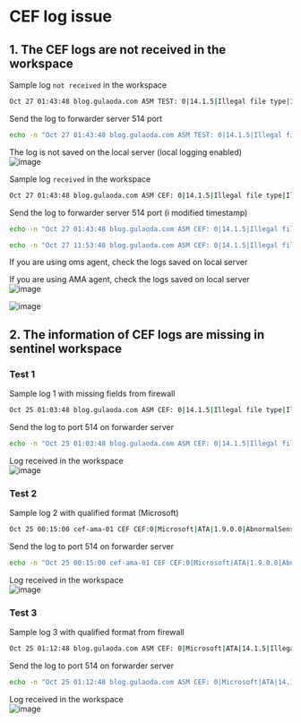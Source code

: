 # CEF log issue 

## 1. The CEF logs are not received in the workspace

Sample log `not received` in the workspace

```sh
Oct 27 01:43:48 blog.gulaoda.com ASM TEST: 0|14.1.5|Illegal file type|Illegal file type|6|dvchost=blog.gulaoda.com dvc=10.7.90.115 s1=/Common/adfs-prod-http cslLabel-policy_name cs2=/Common/adfs-prod-http cs2Label=http_class_name deviceCustomDate1=Mar 04 2023 12:41:56 deviceCustomDatelLabel-poicy apply date externalId=3485208313932711252 act=blocked cn1=0 chiLabel=response code Src=35.216.229.155 spt=50388 dst=172.16.90.19 pt=443 requestMethod=GET pp=H IPPS Css-W/A csSLabel=%_ forwarded for_header_ value rt=Oct 25 2023 09:23:48 deviceExternalId-0 cs4-Forceful Browsing Cs4Label-attack type cs6=CH Cs6Label=geo locatio n c6a1= c6alLabel-device address ¿6a2= c6a2Label=source address c6a3= c6a3Label=destination address c6a4= c6a4Labei=ip address intelligence msg=N/A suid=0 suser=N/A cn2=3 cn2Label=violation
```

Send the log to forwarder server 514 port
```sh
echo -n "Oct 27 01:43:48 blog.gulaoda.com ASM TEST: 0|14.1.5|Illegal file type|Illegal file type|6|dvchost=blog.gulaoda.com dvc=10.7.90.115 s1=/Common/adfs-prod-http cslLabel-policy_name cs2=/Common/adfs-prod-http cs2Label=http_class_name deviceCustomDate1=Mar 04 2023 12:41:56 deviceCustomDatelLabel-poicy apply date externalId=3485208313932711252 act=blocked cn1=0 chiLabel=response code Src=35.216.229.155 spt=50388 dst=172.16.90.19 pt=443 requestMethod=GET pp=H IPPS Css-W/A csSLabel=%_ forwarded for_header_ value rt=Oct 25 2023 09:23:48 deviceExternalId-0 cs4-Forceful Browsing Cs4Label-attack type cs6=CH Cs6Label=geo locatio n c6a1= c6alLabel-device address ¿6a2= c6a2Label=source address c6a3= c6a3Label=destination address c6a4= c6a4Labei=ip address intelligence msg=N/A suid=0 suser=N/A cn2=3 cn2Label=violation" | nc -u -w0 localhost 514
```

The log is not saved on the local server (local logging enabled) <br>
![image](https://github.com/guguji666666/GJS-Sentinel-Tips/assets/96930989/81b233e2-50ba-4efe-aa59-20a7bcca836d)


Sample log `received` in the workspace
```sh
Oct 27 01:43:48 blog.gulaoda.com ASM CEF: 0|14.1.5|Illegal file type|Illegal file type|6|dvchost=blog.gulaoda.com dvc=10.7.90.115 s1=/Common/adfs-prod-http cslLabel-policy_name cs2=/Common/adfs-prod-http cs2Label=http_class_name deviceCustomDate1=Mar 04 2023 12:41:56 deviceCustomDatelLabel-poicy apply date externalId=3485208313932711252 act=blocked cn1=0 chiLabel=response code Src=35.216.229.155 spt=50388 dst=172.16.90.19 pt=443 requestMethod=GET pp=H IPPS Css-W/A csSLabel=%_ forwarded for_header_ value rt=Oct 25 2023 09:23:48 deviceExternalId-0 cs4-Forceful Browsing Cs4Label-attack type cs6=CH Cs6Label=geo locatio n c6a1= c6alLabel-device address ¿6a2= c6a2Label=source address c6a3= c6a3Label=destination address c6a4= c6a4Labei=ip address intelligence msg=N/A suid=0 suser=N/A cn2=3 cn2Label=violation
```

Send the log to forwarder server 514 port (i modified timestamp)
```sh
echo -n "Oct 27 01:43:48 blog.gulaoda.com ASM CEF: 0|14.1.5|Illegal file type|Illegal file type|6|dvchost=blog.gulaoda.com dvc=10.7.90.115 s1=/Common/adfs-prod-http cslLabel-policy_name cs2=/Common/adfs-prod-http cs2Label=http_class_name deviceCustomDate1=Mar 04 2023 12:41:56 deviceCustomDatelLabel-poicy apply date externalId=3485208313932711252 act=blocked cn1=0 chiLabel=response code Src=35.216.229.155 spt=50388 dst=172.16.90.19 pt=443 requestMethod=GET pp=H IPPS Css-W/A csSLabel=%_ forwarded for_header_ value rt=Oct 25 2023 09:23:48 deviceExternalId-0 cs4-Forceful Browsing Cs4Label-attack type cs6=CH Cs6Label=geo locatio n c6a1= c6alLabel-device address ¿6a2= c6a2Label=source address c6a3= c6a3Label=destination address c6a4= c6a4Labei=ip address intelligence msg=N/A suid=0 suser=N/A cn2=3 cn2Label=violation" | nc -u -w0 localhost 514
```

```sh
echo -n "Oct 27 11:53:48 blog.gulaoda.com ASM CEF: 0|14.1.5|Illegal file type|Illegal file type|6|dvchost=blog.gulaoda.com dvc=10.7.90.115 s1=/Common/adfs-prod-http cslLabel-policy_name cs2=/Common/adfs-prod-http cs2Label=http_class_name deviceCustomDate1=Mar 04 2023 12:41:56 deviceCustomDatelLabel-poicy apply date externalId=3485208313932711252 act=blocked cn1=0 chiLabel=response code Src=35.216.229.155 spt=50388 dst=172.16.90.19 pt=443 requestMethod=GET pp=H IPPS Css-W/A csSLabel=%_ forwarded for_header_ value rt=Oct 25 2023 09:23:48 deviceExternalId-0 cs4-Forceful Browsing Cs4Label-attack type cs6=CH Cs6Label=geo locatio n c6a1= c6alLabel-device address ¿6a2= c6a2Label=source address c6a3= c6a3Label=destination address c6a4= c6a4Labei=ip address intelligence msg=N/A suid=0 suser=N/A cn2=3 cn2Label=violation" | nc -u -w0 localhost 514
```

If you are using oms agent, check the logs saved on local server <br>

If you are using AMA agent, check the logs saved on local server <br>
![image](https://github.com/guguji666666/GJS-Sentinel-Tips/assets/96930989/f6c037db-4f83-473b-8698-2b1b337daf28)

![image](https://github.com/guguji666666/GJS-Sentinel-Tips/assets/96930989/20ba1833-fa0d-4a25-b34e-e489ad5e1b31)

## 2. The information of CEF logs are missing in sentinel workspace

### Test 1
Sample log 1 with missing fields from firewall
```sh
Oct 25 01:03:48 blog.gulaoda.com ASM CEF: 0|14.1.5|Illegal file type|Illegal file type|6|dvchost=blog.gulaoda.com dvc=10.7.90.115 s1=/Common/adfs-prod-http cslLabel-policy_name cs2=/Common/adfs-prod-http cs2Label=http_class_name deviceCustomDate1=Mar 04 2023 12:41:56 deviceCustomDatelLabel-poicy apply date externalId=3485208313932711252 act=blocked cn1=0 chiLabel=response code Src=35.216.229.155 spt=50388 dst=172.16.90.19 pt=443 requestMethod=GET pp=H IPPS Css-W/A csSLabel=%_ forwarded for_header_ value rt=Oct 25 2023 09:23:48 deviceExternalId-0 cs4-Forceful Browsing Cs4Label-attack type cs6=CH Cs6Label=geo locatio n c6a1= c6alLabel-device address ¿6a2= c6a2Label=source address c6a3= c6a3Label=destination address c6a4= c6a4Labei=ip address intelligence msg=N/A suid=0 suser=N/A cn2=3 cn2Label=violation
```

Send the log to port 514 on forwarder server
```sh
echo -n "Oct 25 01:03:48 blog.gulaoda.com ASM CEF: 0|14.1.5|Illegal file type|Illegal file type|6|dvchost=blog.gulaoda.com dvc=10.7.90.115 s1=/Common/adfs-prod-http cslLabel-policy_name cs2=/Common/adfs-prod-http cs2Label=http_class_name deviceCustomDate1=Mar 04 2023 12:41:56 deviceCustomDatelLabel-poicy apply date externalId=3485208313932711252 act=blocked cn1=0 chiLabel=response code Src=35.216.229.155 spt=50388 dst=172.16.90.19 pt=443 requestMethod=GET pp=H IPPS Css-W/A csSLabel=%_ forwarded for_header_ value rt=Oct 25 2023 09:23:48 deviceExternalId-0 cs4-Forceful Browsing Cs4Label-attack type cs6=CH Cs6Label=geo locatio n c6a1= c6alLabel-device address ¿6a2= c6a2Label=source address c6a3= c6a3Label=destination address c6a4= c6a4Labei=ip address intelligence msg=N/A suid=0 suser=N/A cn2=3 cn2Label=violation" | nc -u -w0 localhost 514
```

Log received in the workspace <br>
![image](https://github.com/guguji666666/GJS-Sentinel-Tips/assets/96930989/af00e21c-a488-44ab-b910-b041235b9d77)


### Test 2
Sample log 2 with qualified format (Microsoft)
```sh
Oct 25 00:15:00 cef-ama-01 CEF CEF:0|Microsoft|ATA|1.9.0.0|AbnormalSensitiveGroupMembershipChangeSuspiciousActivity|Abnormal modification of sensitive groups|5|start=2018-12-12T18:52:58.0000000Z app=GroupMembershipChangeEvent suser=krbtgt msg=krbtgt has uncharacteristically modified sensitive group memberships. externalId=2024 cs1Label=url cs1= https://192.168.0.220/suspiciousActivity/5c113d028ca1ec1250ca0491
```

Send the log to port 514 on forwarder server
```sh
echo -n "Oct 25 00:15:00 cef-ama-01 CEF CEF:0|Microsoft|ATA|1.9.0.0|AbnormalSensitiveGroupMembershipChangeSuspiciousActivity|Abnormal modification of sensitive groups|5|start=2018-12-12T18:52:58.0000000Z app=GroupMembershipChangeEvent suser=krbtgt msg=krbtgt has uncharacteristically modified sensitive group memberships. externalId=2024 cs1Label=url cs1= https://192.168.0.220/suspiciousActivity/5c113d028ca1ec1250ca0491" | nc -u -w0 localhost 514
```

Log received in the workspace <br>
![image](https://github.com/guguji666666/GJS-Sentinel-Tips/assets/96930989/4de8f01c-9c65-4cb3-80bd-3193a6f08049)


### Test 3
Sample log 3 with qualified format from firewall
```sh
Oct 25 01:12:48 blog.gulaoda.com ASM CEF: 0|Microsoft|ATA|14.1.5|Illegal file type|Illegal file type|6|dvchost=blog.gulaoda.com dvc=10.7.90.115 s1=/Common/adfs-prod-http cslLabel-policy_name cs2=/Common/adfs-prod-http cs2Label=http_class_name deviceCustomDate1=Mar 04 2023 12:41:56 deviceCustomDatelLabel-poicy apply date externalId=3485208313932711252 act=blocked cn1=0 chiLabel=response code Src=35.216.229.155 spt=50388 dst=172.16.90.19 pt=443 requestMethod=GET pp=H IPPS Css-W/A csSLabel=%_ forwarded for_header_ value rt=Oct 25 2023 09:23:48 deviceExternalId-0 cs4-Forceful Browsing Cs4Label-attack type cs6=CH Cs6Label=geo locatio n c6a1= c6alLabel-device address ¿6a2= c6a2Label=source address c6a3= c6a3Label=destination address c6a4= c6a4Labei=ip address intelligence msg=N/A suid=0 suser=N/A cn2=3 cn2Label=violation
```

Send the log to port 514 on forwarder server
```sh
echo -n "Oct 25 01:12:48 blog.gulaoda.com ASM CEF: 0|Microsoft|ATA|14.1.5|Illegal file type|Illegal file type|6|dvchost=blog.gulaoda.com dvc=10.7.90.115 s1=/Common/adfs-prod-http cslLabel-policy_name cs2=/Common/adfs-prod-http cs2Label=http_class_name deviceCustomDate1=Mar 04 2023 12:41:56 deviceCustomDatelLabel-poicy apply date externalId=3485208313932711252 act=blocked cn1=0 chiLabel=response code Src=35.216.229.155 spt=50388 dst=172.16.90.19 pt=443 requestMethod=GET pp=H IPPS Css-W/A csSLabel=%_ forwarded for_header_ value rt=Oct 25 2023 09:23:48 deviceExternalId-0 cs4-Forceful Browsing Cs4Label-attack type cs6=CH Cs6Label=geo locatio n c6a1= c6alLabel-device address ¿6a2= c6a2Label=source address c6a3= c6a3Label=destination address c6a4= c6a4Labei=ip address intelligence msg=N/A suid=0 suser=N/A cn2=3 cn2Label=violation" | nc -u -w0 localhost 514
```

Log received in the workspace <br>
![image](https://github.com/guguji666666/GJS-Sentinel-Tips/assets/96930989/c3a53a4c-797a-4968-acbf-cd2426442101)
